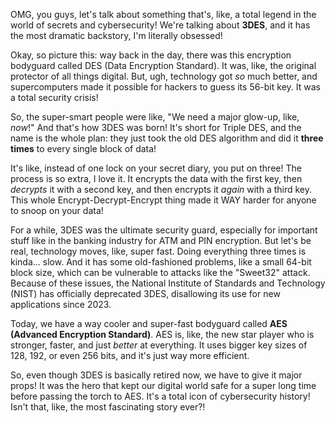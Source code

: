 OMG, you guys, let's talk about something that's, like, a total legend in the world of secrets and cybersecurity! We're talking about **3DES**, and it has the most dramatic backstory, I'm literally obsessed!

Okay, so picture this: way back in the day, there was this encryption bodyguard called DES (Data Encryption Standard). It was, like, the original protector of all things digital. But, ugh, technology got *so* much better, and supercomputers made it possible for hackers to guess its 56-bit key. It was a total security crisis!

So, the super-smart people were like, "We need a major glow-up, like, *now*!" And that's how 3DES was born! It's short for Triple DES, and the name is the whole plan: they just took the old DES algorithm and did it **three times** to every single block of data!

It's like, instead of one lock on your secret diary, you put on three! The process is so extra, I love it. It encrypts the data with the first key, then *decrypts* it with a second key, and then encrypts it *again* with a third key. This whole Encrypt-Decrypt-Encrypt thing made it WAY harder for anyone to snoop on your data!

For a while, 3DES was the ultimate security guard, especially for important stuff like in the banking industry for ATM and PIN encryption. But let's be real, technology moves, like, super fast. Doing everything three times is kinda... slow. And it has some old-fashioned problems, like a small 64-bit block size, which can be vulnerable to attacks like the "Sweet32" attack. Because of these issues, the National Institute of Standards and Technology (NIST) has officially deprecated 3DES, disallowing its use for new applications since 2023.

Today, we have a way cooler and super-fast bodyguard called **AES (Advanced Encryption Standard)**. AES is, like, the new star player who is stronger, faster, and just *better* at everything. It uses bigger key sizes of 128, 192, or even 256 bits, and it's just way more efficient.

So, even though 3DES is basically retired now, we have to give it major props! It was the hero that kept our digital world safe for a super long time before passing the torch to AES. It's a total icon of cybersecurity history! Isn't that, like, the most fascinating story ever?!